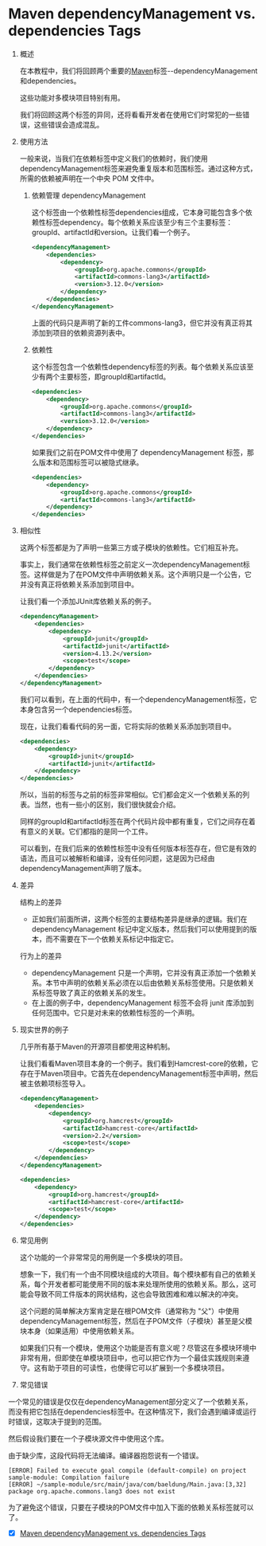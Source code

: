 # Maven dependencyManagement vs. dependencies Tags

1. 概述

    在本教程中，我们将回顾两个重要的[Maven](https://www.baeldung.com/maven-guide)标签--dependencyManagement和dependencies。

    这些功能对多模块项目特别有用。

    我们将回顾这两个标签的异同，还将看看开发者在使用它们时常犯的一些错误，这些错误会造成混乱。

2. 使用方法

    一般来说，当我们在依赖标签中定义我们的依赖时，我们使用dependencyManagement标签来避免重复版本和范围标签。通过这种方式，所需的依赖被声明在一个中央 POM 文件中。

    1. 依赖管理 dependencyManagement

        这个标签由一个依赖性标签dependencies组成，它本身可能包含多个依赖性标签dependency。每个依赖关系应该至少有三个主要标签：groupId、artifactId和version。让我们看一个例子。

        ```xml
        <dependencyManagement>
            <dependencies>
                <dependency>
                    <groupId>org.apache.commons</groupId>
                    <artifactId>commons-lang3</artifactId>
                    <version>3.12.0</version>
                </dependency>
            </dependencies>
        </dependencyManagement>
        ```

        上面的代码只是声明了新的工件commons-lang3，但它并没有真正将其添加到项目的依赖资源列表中。

    2. 依赖性

        这个标签包含一个依赖性dependency标签的列表。每个依赖关系应该至少有两个主要标签，即groupId和artifactId。

        ```xml
        <dependencies>
            <dependency>
                <groupId>org.apache.commons</groupId>
                <artifactId>commons-lang3</artifactId>
                <version>3.12.0</version>
            </dependency>
        </dependencies>
        ```

        如果我们之前在POM文件中使用了 dependencyManagement 标签，那么版本和范围标签可以被隐式继承。

        ```xml
        <dependencies>
            <dependency>
                <groupId>org.apache.commons</groupId>
                <artifactId>commons-lang3</artifactId>
            </dependency>
        </dependencies>
        ```

3. 相似性

    这两个标签都是为了声明一些第三方或子模块的依赖性。它们相互补充。

    事实上，我们通常在依赖性标签之前定义一次dependencyManagement标签。这样做是为了在POM文件中声明依赖关系。这个声明只是一个公告，它并没有真正将依赖关系添加到项目中。

    让我们看一个添加JUnit库依赖关系的例子。

    ```xml
    <dependencyManagement>
        <dependencies>
            <dependency>
                <groupId>junit</groupId>
                <artifactId>junit</artifactId>
                <version>4.13.2</version>
                <scope>test</scope>
            </dependency>
        </dependencies>
    </dependencyManagement>
    ```

    我们可以看到，在上面的代码中，有一个dependencyManagement标签，它本身包含另一个dependencies标签。

    现在，让我们看看代码的另一面，它将实际的依赖关系添加到项目中。

    ```xml
    <dependencies>
        <dependency>
            <groupId>junit</groupId>
            <artifactId>junit</artifactId>
        </dependency>
    </dependencies>
    ```

    所以，当前的标签与之前的标签非常相似。它们都会定义一个依赖关系的列表。当然，也有一些小的区别，我们很快就会介绍。

    同样的groupId和artifactId标签在两个代码片段中都有重复，它们之间存在着有意义的关联。它们都指的是同一个工件。

    可以看到，在我们后来的依赖性标签中没有任何版本标签存在，但它是有效的语法，而且可以被解析和编译，没有任何问题，这是因为已经由dependencyManagement声明了版本。

4. 差异

    结构上的差异

    - 正如我们前面所讲，这两个标签的主要结构差异是继承的逻辑。我们在 dependencyManagement 标记中定义版本，然后我们可以使用提到的版本，而不需要在下一个依赖关系标记中指定它。

    行为上的差异

    - dependencyManagement 只是一个声明，它并没有真正添加一个依赖关系。本节中声明的依赖关系必须在以后由依赖关系标签使用。只是依赖关系标签导致了真正的依赖关系的发生。
    - 在上面的例子中，dependencyManagement 标签不会将 junit 库添加到任何范围中。它只是对未来的依赖性标签的一个声明。

5. 现实世界的例子

    几乎所有基于Maven的开源项目都使用这种机制。

    让我们看看Maven项目本身的一个例子。我们看到Hamcrest-core的依赖，它存在于Maven项目中。它首先在dependencyManagement标签中声明，然后被主依赖项标签导入。

    ```xml
    <dependencyManagement>
        <dependencies>
            <dependency>
                <groupId>org.hamcrest</groupId>
                <artifactId>hamcrest-core</artifactId>
                <version>2.2</version>
                <scope>test</scope>
            </dependency>
        </dependencies>
    </dependencyManagement>

    <dependencies>
        <dependency>
            <groupId>org.hamcrest</groupId>
            <artifactId>hamcrest-core</artifactId>
            <scope>test</scope>
        </dependency>
    </dependencies>
    ```

6. 常见用例

    这个功能的一个非常常见的用例是一个多模块的项目。

    想象一下，我们有一个由不同模块组成的大项目。每个模块都有自己的依赖关系，每个开发者都可能使用不同的版本来处理所使用的依赖关系。那么，这可能会导致不同工件版本的网状结构，这也会导致困难和难以解决的冲突。

    这个问题的简单解决方案肯定是在根POM文件（通常称为 "父"）中使用dependencyManagement标签，然后在子POM文件（子模块）甚至是父模块本身（如果适用）中使用依赖关系。

    如果我们只有一个模块，使用这个功能是否有意义呢？尽管这在多模块环境中非常有用，但即使在单模块项目中，也可以把它作为一个最佳实践规则来遵守。这有助于项目的可读性，也使得它可以扩展到一个多模块项目。

7. 常见错误

一个常见的错误是仅仅在dependencyManagement部分定义了一个依赖关系，而没有把它包括在dependencies标签中。在这种情况下，我们会遇到编译或运行时错误，这取决于提到的范围。

然后假设我们要在一个子模块源文件中使用这个库。

由于缺少库，这段代码将无法编译。编译器抱怨说有一个错误。

```log
[ERROR] Failed to execute goal compile (default-compile) on project sample-module: Compilation failure
[ERROR] ~/sample-module/src/main/java/com/baeldung/Main.java:[3,32] package org.apache.commons.lang3 does not exist
```

为了避免这个错误，只要在子模块的POM文件中加入下面的依赖关系标签就可以了。

- [x] [Maven dependencyManagement vs. dependencies Tags](https://www.baeldung.com/maven-dependencymanagement-vs-dependencies-tags)
